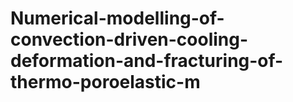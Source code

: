 # Numerical-modelling-of-convection-driven-cooling-deformation-and-fracturing-of-thermo-poroelastic-m
